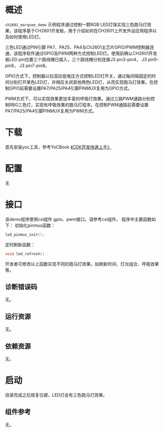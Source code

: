 

# 概述

`ch2601_marquee_demo` 示例程序通过控制一颗RGB LED灯珠实现三色跑马灯效果。该程序基于CH2601开发板，用于介绍如何在CH2601上开发外设应用程序以及如何使用LED灯。

三色LED通过PIN引脚 PA7、PA25、PA4与Ch2601主芯片GPIO/PWM控制器连通，该程序软件通过GPIO及PWM两种方式控制LED灯。使用前确认CH2601开发板LED pin位置三个跳线帽已插入，三个跳线帽分别连接J3 pin3-pin4， J3 pin5-pin6， J3 pin7-pin8。

GPIO方式下，控制器以拉高拉低电压方式控制LED灯开关，通过每间隔固定的时间分别打开某色LED灯，并相应关闭其他两色LED灯，从而实现跑马灯效果。在控制GPIO前需要设置PA7/PA25/PA4引脚PINMUX复用为GPIO方式。

PWM方式下，可以实现效果更加丰富的呼吸灯效果。通过三路PWM通路分别控制RBG三色灯，实现有呼吸效果的跑马灯程序。在控制PWM通路前需要设置PA7/PA25/PA4引脚PINMUX复用为PWM方式。



# 下载

首先安装yoc工具，参考YoCBook [《CDK开发快速上手》](https://yoc.docs.t-head.cn/yocbook/Chapter2-%E5%BF%AB%E9%80%9F%E4%B8%8A%E6%89%8B%E6%8C%87%E5%BC%95/%E4%BD%BF%E7%94%A8CDK%E5%BC%80%E5%8F%91%E5%BF%AB%E9%80%9F%E4%B8%8A%E6%89%8B.html) 


# 配置

无

# 接口

该demo程序使用csi组件 gpio、pwm接口。请参考csi组件。
程序中主要函数如下：
初始化pinmux函数：

```c
led_pinmux_init();
```


定时刷新函数：

```c
void led_refresh()
```

开发者可修改以上函数实现不同的跑马灯效果。如刷新时间、灯光组合、呼吸效果等。

## 诊断错误码

无。

## 运行资源

无。

## 依赖资源

无。


# 启动

烧录完成之后按复位键，LED灯会有三色跑马灯效果。

## 组件参考

无。